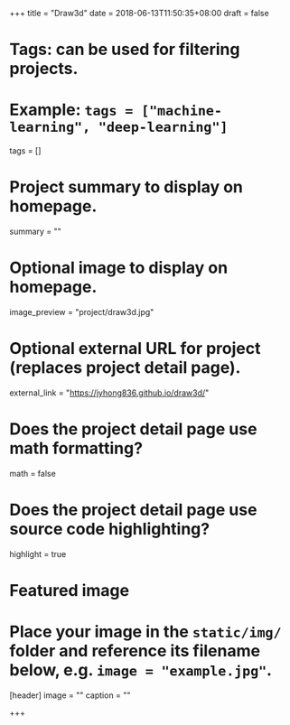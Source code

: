 +++
title = "Draw3d"
date = 2018-06-13T11:50:35+08:00
draft = false

# Tags: can be used for filtering projects.
# Example: `tags = ["machine-learning", "deep-learning"]`
tags = []

# Project summary to display on homepage.
summary = ""

# Optional image to display on homepage.
image_preview = "project/draw3d.jpg"

# Optional external URL for project (replaces project detail page).
external_link = "https://jyhong836.github.io/draw3d/"

# Does the project detail page use math formatting?
math = false

# Does the project detail page use source code highlighting?
highlight = true

# Featured image
# Place your image in the `static/img/` folder and reference its filename below, e.g. `image = "example.jpg"`.
[header]
image = ""
caption = ""

+++

